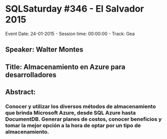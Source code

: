 # SQLSaturday #346 - El Salvador 2015
Event Date: 24-01-2015 - Session time: 00:00:00 - Track: Gea
## Speaker: Walter Montes
## Title: Almacenamiento en Azure para desarrolladores
## Abstract:
### Conocer y utilizar los diversos métodos de almacenamiento que brinda Microsoft Azure, desde SQL Azure hasta DocumentDB. Generar planes de costos, conocer beneficios y tomar la mejor opción a la hora de optar por un tipo de almacenamiento.
